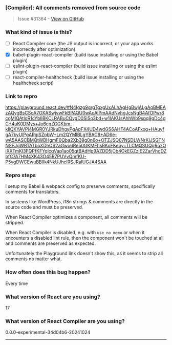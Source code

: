 ### [Compiler]: All comments removed from source code

> Issue #31364 - [View on GitHub](https://github.com/facebook/react/issues/31364)

### What kind of issue is this?

- [ ] React Compiler core (the JS output is incorrect, or your app works incorrectly after optimization)
- [X] babel-plugin-react-compiler (build issue installing or using the Babel plugin)
- [ ] eslint-plugin-react-compiler (build issue installing or using the eslint plugin)
- [ ] react-compiler-healthcheck (build issue installing or using the healthcheck script)

### Link to repro

https://playground.react.dev/#N4Igzg9grgTgxgUxALhAgHgBwjALgAgBMEAzAQygBsCSoA7OXASwjvwFkBPAQU0wAoAlPmAAdNvhgJcsNgB4AfOPwr8cgMIQAtloR1cYblIBKCLRABuCQvgD0SiSo3bd+w1IAKUsAhhWb9spq9gDc4gC+4uK0DMys+Jo6egZGCKbm-kIiQXYAVPi4MGR0YJRkuDhgyPgApFX4UD4wdGS6AHT4ACoAFkxg+HAuyfgA7kyUlPgARgiSZpbW+Lm2QYMlBLgYBAC8+AD6e-wA5AASCBMQtWBHgmF0Qba2Xb39g0n6o+OTZJSQ07NSDLWNrKIJSGTNNSEJgWBTATboXDhOS2aGwu6Re50GKMFhsRKuFKeby+TLCMQSUQgRqzOiXXTmKl3FQPfKFYqlcqVap1ao05qtBAdHp9AZDD5jCb4OkEGZzIE2ZarVhgDZbfC7A7HM4XK43O45R7PUVvQmfKU-P5ygDWCEwuBBlIk4NkUJhcIRSJRaIUGJA4SAA

### Repro steps

I setup my Babel & webpack config to preserve comments, specifically comments for translators.

In systems like WordPress, i18n strings & comments are directly in the source code and must be preserved.

When React Compiler optimizes a component, all comments will be stripped.

When React Compiler is disabled, e.g. with `use no memo` or when it encounters a disabled lint rule, then the component won't be touched at all and comments are preserved as expected.

Unfortunately the Playground link doesn't show this, as it seems to strip all comments no matter what.

### How often does this bug happen?

Every time

### What version of React are you using?

17

### What version of React Compiler are you using?

0.0.0-experimental-34d04b6-20241024

---

